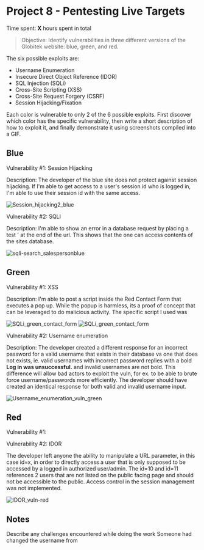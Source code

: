 # Project 8 - Pentesting Live Targets

Time spent: **X** hours spent in total

> Objective: Identify vulnerabilities in three different versions of the Globitek website: blue, green, and red.

The six possible exploits are:

* Username Enumeration
* Insecure Direct Object Reference (IDOR)
* SQL Injection (SQLi)
* Cross-Site Scripting (XSS)
* Cross-Site Request Forgery (CSRF)
* Session Hijacking/Fixation

Each color is vulnerable to only 2 of the 6 possible exploits. First discover which color has the specific vulnerability, then write a short description of how to exploit it, and finally demonstrate it using screenshots compiled into a GIF.

## Blue

Vulnerability #1: Session Hijacking

Description: The developer of the blue site does not protect against session hijacking. If I'm able to get access to a user's session id who is logged in, I'm able to use their session id with the same access.

![Session_hijacking2_blue](https://user-images.githubusercontent.com/98624766/164585856-fe0d574d-6828-4013-99d4-42abac760ab6.gif)


Vulnerability #2: SQLI

Description: I'm able to show an error in a database request by placing a test ' at the end of the url. This shows that the one can access contents of the sites database.

![sqli-search_salespersonblue](https://user-images.githubusercontent.com/98624766/164587925-9ca3ee0a-da4e-4ec5-b700-9c88dc8585b3.gif)


## Green

Vulnerability #1: XSS

Description: I'm able to post a script inside the Red Contact Form that executes a pop up. While the popup is harmless, its a proof of concept that can be leveraged to do malicious activity. The specific script I used was <script>alert('Greetings from Marvin@c0d3p4th!');</script> 

![SQLi_green_contact_form](https://user-images.githubusercontent.com/98624766/163739016-5ff69656-0cce-48a9-87be-b4147b2adc8f.gif)
![SQLi_green_contact_form](https://user-images.githubusercontent.com/98624766/163739032-ee499643-6f75-4464-9812-396b93429ab4.png)


Vulnerability #2: Username enumeration

Description: The developer created a different response for an incorrect password for a valid username that exists in their database vs one that does not exists, ie. valid usernames with incorrect password replies with a bold **Log in was unsuccessful.** and invalid usernames are not bold. This difference will allow bad actors to exploit the vuln, for ex. to be able to brute force username/passwords more efficiently. The developer should have created an identical response for both valid and invalid username input. 

![Username_enumeration_vuln_green](https://user-images.githubusercontent.com/98624766/164575885-8a8124fe-5987-4e94-be32-e1363998a0eb.gif)


## Red

Vulnerability #1:


Vulnerability #2:  IDOR

The developer left anyone the ability to manipulate  a URL parameter, in this case id=x, in order to directly access a user that is only supposed to be accessed by a logged in authorized user/admin. The id=10 and id=11 references 2 users that are not listed on the public facing page and should not be accessible to the public. Access control in the session management was not implemented. 

![IDOR_vuln-red](https://user-images.githubusercontent.com/98624766/163856745-d51886ef-2ed1-4e7c-8c20-2c3ce23aa086.gif)

## Notes

Describe any challenges encountered while doing the work
Someone had changed the username from 
